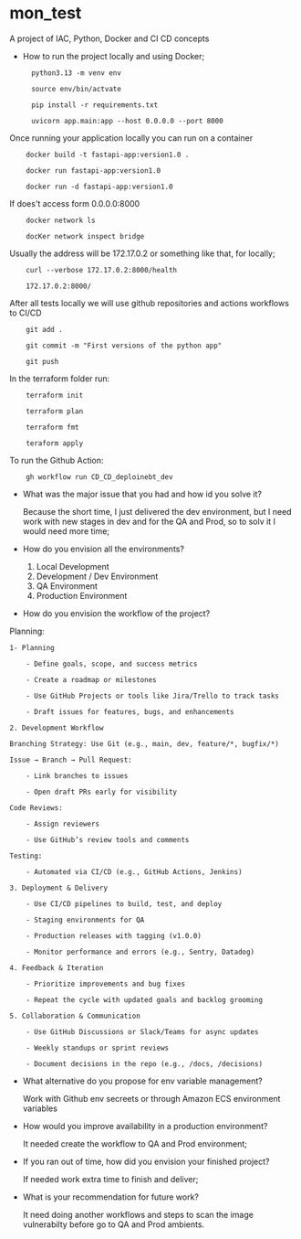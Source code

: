 # mon_test
A project of IAC, Python, Docker and CI CD concepts


- How to run the project locally and using Docker;

        python3.13 -m venv env

        source env/bin/actvate

        pip install -r requirements.txt

        uvicorn app.main:app --host 0.0.0.0 --port 8000


Once running your application locally you can run on a container

        docker build -t fastapi-app:version1.0 .

        docker run fastapi-app:version1.0

        docker run -d fastapi-app:version1.0

If does't access form 0.0.0.0:8000

        docker network ls

        docKer network inspect bridge

Usually the address will be 172.17.0.2 or something like that, for locally;

        curl --verbose 172.17.0.2:8000/health

        172.17.0.2:8000/
        
After all tests locally we will use github repositories and actions workflows to CI/CD

        git add . 

        git commit -m "First versions of the python app"

        git push

In the terraform folder run:

        terraform init

        terraform plan

        terraform fmt

        teraform apply

To run the Github Action:

        gh workflow run CD_CD_deploinebt_dev


- What was the major issue that you had and how id you solve it?

  Because the short time, I just delivered the dev environment, but I  need work with new stages in dev and for the QA and Prod, so to solv it I would need more time;


- How do you envision all the environments?
  
    1. Local Development
    2. Development / Dev Environment
    3. QA Environment
    4. Production Environment


- How do you envision the workflow of the project?

Planning:

    1- Planning

        - Define goals, scope, and success metrics

        - Create a roadmap or milestones

        - Use GitHub Projects or tools like Jira/Trello to track tasks

        - Draft issues for features, bugs, and enhancements

    2. Development Workflow
    
    Branching Strategy: Use Git (e.g., main, dev, feature/*, bugfix/*)

    Issue → Branch → Pull Request:

        - Link branches to issues

        - Open draft PRs early for visibility

    Code Reviews:

        - Assign reviewers

        - Use GitHub’s review tools and comments

    Testing:

        - Automated via CI/CD (e.g., GitHub Actions, Jenkins)

    3. Deployment & Delivery
    
        - Use CI/CD pipelines to build, test, and deploy

        - Staging environments for QA

        - Production releases with tagging (v1.0.0)

        - Monitor performance and errors (e.g., Sentry, Datadog)

    4. Feedback & Iteration

        - Prioritize improvements and bug fixes

        - Repeat the cycle with updated goals and backlog grooming

    5. Collaboration & Communication
    
        - Use GitHub Discussions or Slack/Teams for async updates

        - Weekly standups or sprint reviews

        - Document decisions in the repo (e.g., /docs, /decisions)


- What alternative do you propose for env variable management?

  Work with Github env secreets or through Amazon ECS environment variables


- How would you improve availability in a production environment?

  It needed create the workflow to QA and Prod environment;


- If you ran out of time, how did you envision your finished project?

  If needed work extra time to finish and deliver;

- What is your recommendation for future work?
  
  It need doing another workflows and steps to scan the image vulnerabilty before go to QA and Prod ambients.

  
